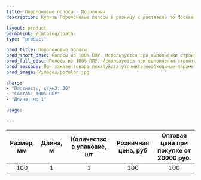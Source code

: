 ```yaml
---
title: Поролоновые полосы - Поролоныч
description: Купить Поролоновые полосы в розницу с доставкой по Москве.

layout: product
permalink: /catalog/:path
type: "product"

prod_title: Поролоновые полосы
prod_short_desc: Полосы из 100% ППУ. Используются при выполнении строительных работ или ручной мойке автомобилей.
prod_full_desc: Полосы из 100% ППУ. Используются при выполнении строительных работ или ручной мойке автомобилей.
prod_message: При заказе товара пожалуйста уточните необходимые параметры (количество).
prod_image: /images/porolon.jpg

chars:
- "Плотность, кг/м3: 30"
- "Состав: 100% ППУ"
- "Длина, м: 1"

usage:

---
```


| Размер, мм | Длина, м | Количество в упаковке, шт | Розничная цена, руб | Оптовая цена при покупке от 20000 руб. |
|:-----------:|:---------------:|:-------------------:|:---------------------------:|:-----------------------------------------:|
|100|1|1|100|100|
